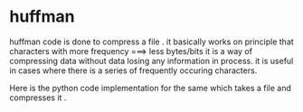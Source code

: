 # huffman
huffman code is done to compress a file .
it basically works on principle that characters with more frequency ===> less bytes/bits
it is a way of compressing data without data losing any information in process.
it is useful in cases where there is a series of frequently occuring characters.


Here is the python code implementation for the same which takes a file and compresses it .
